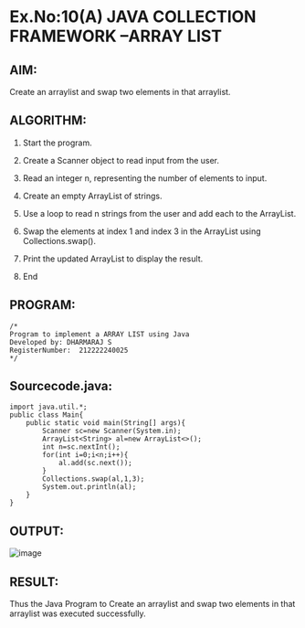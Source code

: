 # Ex.No:10(A)         JAVA COLLECTION FRAMEWORK –ARRAY LIST
## AIM:
Create an arraylist and swap two elements in that arraylist.

## ALGORITHM:
1. Start the program.

2. Create a Scanner object to read input from the user.

3. Read an integer n, representing the number of elements to input.

4. Create an empty ArrayList of strings.

5. Use a loop to read n strings from the user and add each to the ArrayList.

6. Swap the elements at index 1 and index 3 in the ArrayList using Collections.swap().

7. Print the updated ArrayList to display the result.
8.	End

## PROGRAM:
 ```
/*
Program to implement a ARRAY LIST using Java
Developed by: DHARMARAJ S
RegisterNumber:  212222240025
*/
```

## Sourcecode.java:
```
import java.util.*;
public class Main{
    public static void main(String[] args){
        Scanner sc=new Scanner(System.in);
        ArrayList<String> al=new ArrayList<>();
        int n=sc.nextInt();
        for(int i=0;i<n;i++){
            al.add(sc.next());
        }
        Collections.swap(al,1,3);
        System.out.println(al);
    }
}
```
## OUTPUT:

![image](https://github.com/user-attachments/assets/9b7008d5-7679-46b4-8370-a0ffe64e06db)


## RESULT:
Thus the Java Program to Create an arraylist and swap two elements in that arraylist was executed successfully.

